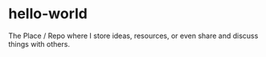 # hello-world
The Place / Repo where I store ideas, resources, or even share and discuss things with others.
